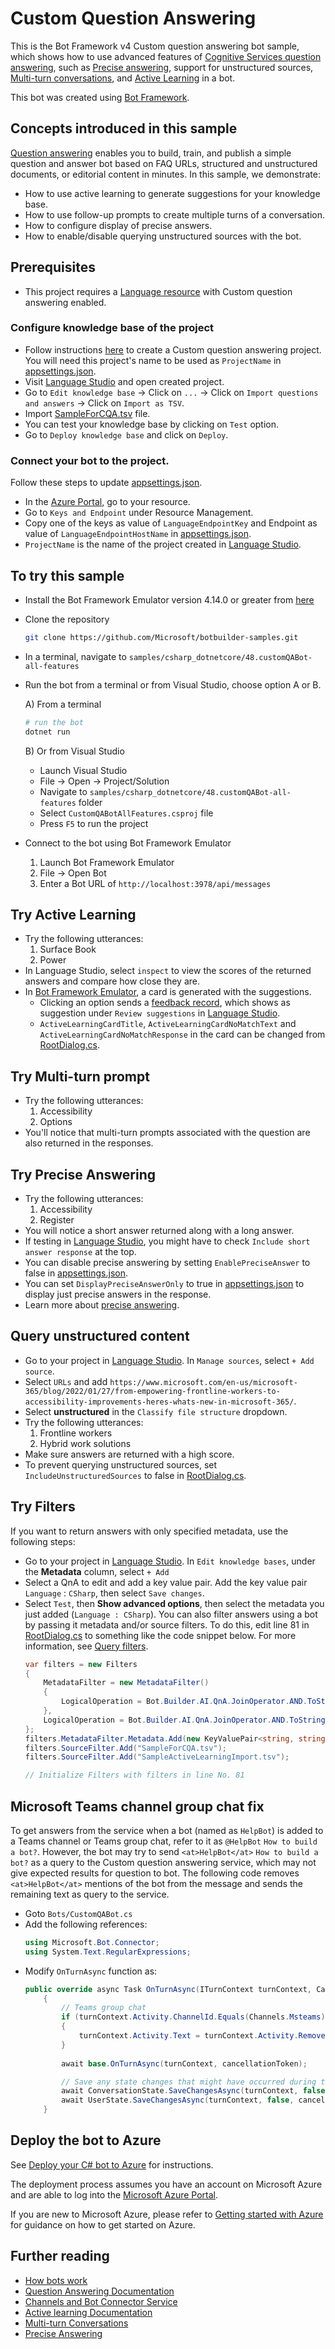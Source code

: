 # Custom Question Answering

This is the Bot Framework v4 Custom question answering bot sample, which shows how to use advanced features of [Cognitive Services question answering][LS], such as [Precise answering][PA], support for unstructured sources, [Multi-turn conversations][MT], and [Active Learning][AL] in a bot.

This bot was created using [Bot Framework][BF].

## Concepts introduced in this sample
[Question answering][LS] enables you to build, train, and publish a simple question and answer bot based on FAQ URLs, structured and unstructured documents, or editorial content in minutes. In this sample, we demonstrate:
- How to use active learning to generate suggestions for your knowledge base.
- How to use follow-up prompts to create multiple turns of a conversation.
- How to configure display of precise answers.
- How to enable/disable querying unstructured sources with the bot.

## Prerequisites
- This project requires a [Language resource](https://aka.ms/create-language-resource) with Custom question answering enabled.

### Configure knowledge base of the project
- Follow instructions [here][Quickstart] to create a Custom question answering project. You will need this project's name to be used as `ProjectName` in [appsettings.json](appsettings.json).
- Visit [Language Studio][LS] and open created project.
- Go to `Edit knowledge base` -> Click on `...` -> Click on `Import questions and answers` -> Click on `Import as TSV`.
- Import [SampleForCQA.tsv](CognitiveModels/SampleForCQA.tsv) file.
- You can test your knowledge base by clicking on `Test` option.
- Go to `Deploy knowledge base` and click on `Deploy`.

### Connect your bot to the project.
Follow these steps to update [appsettings.json](appsettings.json).
- In the [Azure Portal][Azure], go to your resource.
- Go to `Keys and Endpoint` under Resource Management.
- Copy one of the keys as value of `LanguageEndpointKey` and Endpoint as value of `LanguageEndpointHostName` in [appsettings.json](appsettings.json).
- `ProjectName` is the name of the project created in [Language Studio][LS].

## To try this sample

- Install the Bot Framework Emulator version 4.14.0 or greater from [here][BFE]
- Clone the repository

    ```bash
    git clone https://github.com/Microsoft/botbuilder-samples.git
    ```

- In a terminal, navigate to `samples/csharp_dotnetcore/48.customQABot-all-features`
- Run the bot from a terminal or from Visual Studio, choose option A or B.

  A) From a terminal

  ```bash
  # run the bot
  dotnet run
  ```

  B) Or from Visual Studio

  - Launch Visual Studio
  - File -> Open -> Project/Solution
  - Navigate to `samples/csharp_dotnetcore/48.customQABot-all-features` folder
  - Select `CustomQABotAllFeatures.csproj` file
  - Press `F5` to run the project
- Connect to the bot using Bot Framework Emulator
  1) Launch Bot Framework Emulator
  2) File -> Open Bot
  3) Enter a Bot URL of `http://localhost:3978/api/messages`

## Try Active Learning
- Try the following utterances:
  1. Surface Book
  2. Power
- In Language Studio, select `inspect` to view the scores of the returned answers and compare how close they are.
- In [Bot Framework Emulator][BFE], a card is generated with the suggestions.
  - Clicking an option sends a [feedback record](https://docs.microsoft.com/en-us/rest/api/cognitiveservices/questionanswering/question-answering-projects/add-feedback), which shows as suggestion under `Review suggestions` in [Language Studio][LS].
  - `ActiveLearningCardTitle`, `ActiveLearningCardNoMatchText` and `ActiveLearningCardNoMatchResponse` in the card can be changed from [RootDialog.cs](Dialogs/RootDialog.cs).

## Try Multi-turn prompt
- Try the following utterances:
  1. Accessibility
  2. Options
- You'll notice that multi-turn prompts associated with the question are also returned in the responses.

## Try Precise Answering
- Try the following utterances:
  1) Accessibility
  2) Register
- You will notice a short answer returned along with a long answer.
- If testing in [Language Studio][LS], you might have to check `Include short answer response` at the top.
- You can disable precise answering by setting `EnablePreciseAnswer` to false in [appsettings.json](appsettings.json).
- You can set `DisplayPreciseAnswerOnly` to true in [appsettings.json](appsettings.json) to display just precise answers in the response.
- Learn more about [precise answering][PA].

## Query unstructured content
- Go to your project in [Language Studio][LS]. In `Manage sources`, select `+ Add source`.
- Select `URLs` and add `https://www.microsoft.com/en-us/microsoft-365/blog/2022/01/27/from-empowering-frontline-workers-to-accessibility-improvements-heres-whats-new-in-microsoft-365/`. 
- Select **unstructured** in the `Classify file structure` dropdown.
- Try the following utterances:
  1. Frontline workers
  2. Hybrid work solutions
- Make sure answers are returned with a high score.
- To prevent querying unstructured sources, set `IncludeUnstructuredSources` to false in [RootDialog.cs](Dialogs/RootDialog.cs).

## Try Filters
If you want to return answers with only specified metadata, use the following steps:
- Go to your project in [Language Studio][LS]. In `Edit knowledge bases`, under the **Metadata** column, select `+ Add`
- Select a QnA to edit and add a key value pair. Add the key value pair `Language` : `CSharp`, then select `Save changes`.
- Select `Test`, then **Show advanced options**, then select the metadata you just added (`Language : CSharp`).
You can also filter answers using a bot by passing it metadata and/or source filters. To do this, edit line 81 in [RootDialog.cs](Dialogs/RootDialog.cs) to something like the code snippet below. For more information, see [Query filters](https://docs.microsoft.com/en-us/rest/api/cognitiveservices/questionanswering/question-answering/get-answers#queryfilters).
    ```csharp
    var filters = new Filters
    {
        MetadataFilter = new MetadataFilter()
        {
            LogicalOperation = Bot.Builder.AI.QnA.JoinOperator.AND.ToString()
        },
        LogicalOperation = Bot.Builder.AI.QnA.JoinOperator.AND.ToString()
    };
    filters.MetadataFilter.Metadata.Add(new KeyValuePair<string, string>("Language", "CSharp"));
    filters.SourceFilter.Add("SampleForCQA.tsv");
    filters.SourceFilter.Add("SampleActiveLearningImport.tsv");
    
    // Initialize Filters with filters in line No. 81
    ```    

## Microsoft Teams channel group chat fix
To get answers from the service when a bot (named as `HelpBot`) is added to a Teams channel or Teams group chat, refer to it as `@HelpBot` `How to build a bot?`.
However, the bot may try to send `<at>HelpBot</at>` `How to build a bot?` as a query to the Custom question answering service, which may not give expected results for question to bot. The following code removes `<at>HelpBot</at>` mentions of the bot from the message and sends the remaining text as query to the service.
- Goto `Bots/CustomQABot.cs`
- Add the following references:
    ```csharp
    using Microsoft.Bot.Connector;
    using System.Text.RegularExpressions;
    ```
- Modify `OnTurnAsync` function as:
    ```csharp
    public override async Task OnTurnAsync(ITurnContext turnContext, CancellationToken cancellationToken = default)
        {
            // Teams group chat
            if (turnContext.Activity.ChannelId.Equals(Channels.Msteams))
            {
                turnContext.Activity.Text = turnContext.Activity.RemoveRecipientMention();
            }
            
            await base.OnTurnAsync(turnContext, cancellationToken);

            // Save any state changes that might have occurred during the turn.
            await ConversationState.SaveChangesAsync(turnContext, false, cancellationToken);
            await UserState.SaveChangesAsync(turnContext, false, cancellationToken);
        }
    ```

## Deploy the bot to Azure
See [Deploy your C# bot to Azure][50] for instructions.

The deployment process assumes you have an account on Microsoft Azure and are able to log into the [Microsoft Azure Portal][Azure].

If you are new to Microsoft Azure, please refer to [Getting started with Azure][70] for guidance on how to get started on Azure.

## Further reading
- [How bots work][90]
- [Question Answering Documentation](https://docs.microsoft.com/azure/cognitive-services/language-service/question-answering/overview)
- [Channels and Bot Connector Service](https://docs.microsoft.com/azure/bot-service/bot-concepts)
- [Active learning Documentation][AL]
- [Multi-turn Conversations][MT]
- [Precise Answering][PA]

[50]: https://docs.microsoft.com/azure/bot-service/bot-builder-howto-deploy-azure
[70]: https://azure.microsoft.com/get-started/
[90]: https://docs.microsoft.com/azure/bot-service/bot-builder-basics
[100]: https://docs.microsoft.com/azure/bot-service/bot-service-overview-introduction
[110]: https://docs.microsoft.com/azure/bot-service/
[140]: https://portal.azure.com

[LS]: https://language.cognitive.azure.com/
[MT]: https://docs.microsoft.com/azure/cognitive-services/language-service/question-answering/tutorials/guided-conversations
[AL]: https://docs.microsoft.com/azure/cognitive-services/language-service/question-answering/tutorials/active-learning
[PA]: https://docs.microsoft.com/azure/cognitive-services/language-service/question-answering/concepts/precise-answering
[BF]: https://dev.botframework.com/
[Quickstart]: https://docs.microsoft.com/azure/cognitive-services/language-service/question-answering/quickstart/sdk
[Azure]: https://portal.azure.com/
[BFE]: https://github.com/Microsoft/BotFramework-Emulator/releases